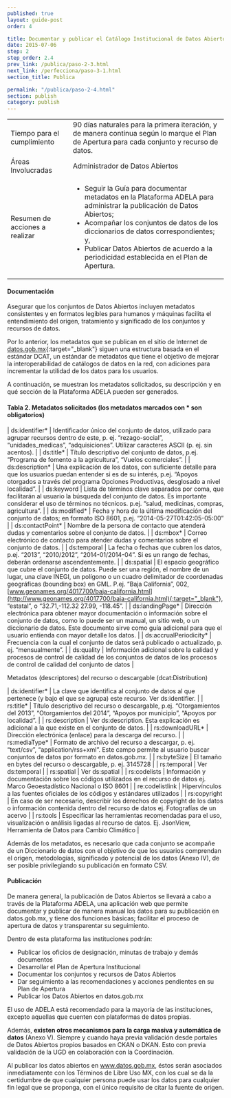```yaml
---
published: true
layout: guide-post
order: 4

title: Documentar y publicar el Catálogo Institucional de Datos Abiertos
date: 2015-07-06
step: 2
step_order: 2.4
prev_link: /publica/paso-2-3.html
next_link: /perfecciona/paso-3-1.html
section_title: Publica

permalink: "/publica/paso-2-4.html"
section: publish
category: publish
---
```


<table>
  <tbody>
    <tr>
      <td>Tiempo para el cumplimiento</td>
      <td>90 días naturales para la primera iteración, y de manera continua según lo marque el Plan de Apertura para cada conjunto y recurso de datos.</td>
    </tr>
    <tr>
      <td>Áreas Involucradas</td>
      <td>Administrador de Datos Abiertos</td>
    </tr>
    <tr>
      <td>Resumen de acciones a realizar</td>
      <td>
        <ul>
          <li>Seguir la Guía para documentar metadatos en la Plataforma ADELA para administrar la publicación de Datos Abiertos;</li>
          <li>Acompañar los conjuntos de datos de los diccionarios de datos correspondientes; y,</li>
          <li>Publicar Datos Abiertos de acuerdo a la periodicidad establecida en el Plan de Apertura.</li>
        </ul>
      </td>
    </tr>
  </tbody>
</table>

#### Documentación

Asegurar que los conjuntos de Datos Abiertos incluyen metadatos consistentes y en formatos legibles para humanos y máquinas facilita el entendimiento del origen, tratamiento y significado de los conjuntos y recursos de datos. 

Por lo anterior, los metadatos que se publican en el sitio de Internet de [datos.gob.mx](http://datos.gob.mx){:target="_blank"} siguen una estructura basada en el estándar DCAT, un estándar de metadatos que tiene el objetivo de mejorar la interoperabilidad de catálogos de datos en la red, con adiciones para incrementar la utilidad de los datos para los usuarios.

A continuación, se muestran los metadatos solicitados, su descripción y en qué sección de la Plataforma ADELA pueden ser generados.

#### Tabla 2. Metadatos solicitados (los metadatos marcados con * son obligatorios)

| ds:identifier* | Identificador único del conjunto de datos, utilizado para agrupar recursos dentro de este, p. ej. “rezago-social”, “unidades_medicas”, “adquisiciones”. Utilizar caracteres ASCII (p. ej. sin acentos). |
| ds:title* | Título descriptivo del conjunto de datos, p.ej. “Programa de fomento a la agricultura”, “Vuelos comerciales”. |
| ds:description* | Una explicación de los datos, con suficiente detalle para que los usuarios puedan entender si es de su interés, p.ej. “Apoyos otorgados a través del programa Opciones Productivas, desglosado a nivel localidad”. |
| ds:keyword | Lista de términos clave separados por coma, que facilitarán al usuario la búsqueda del conjunto de datos. Es importante considerar el uso de términos no técnicos. p.ej. “salud, medicinas, compras, agricultura”. |
| ds:modified* | Fecha y hora de la última modificación del conjunto de datos; en formato ISO 8601, p.ej. “2014-05-27T01:42:05-05:00” |
| ds:contactPoint* | Nombre de la persona de contacto que atenderá dudas y comentarios sobre el conjunto de datos. |
| ds:mbox* | Correo electrónico de contacto para atender dudas y comentarios sobre el conjunto de datos. |
| ds:temporal | La fecha o fechas que cubren los datos, p.ej. “2013”, “2010/2012”, “2014-01/2014-04”. Si es un rango de fechas, deberán ordenarse ascendentemente. |
| ds:spatial | El espacio geográfico que cubre el conjunto de datos. Puede ser una región, el nombre de un lugar, una clave INEGI, un polígono o un cuadro delimitador de coordenadas geográficas (bounding box) en GML. P.ej. “Baja California”, 002, [www.geonames.org/4017700/baja-california.html](http://www.geonames.org/4017700/baja-california.html){:target="_blank"}, “estatal”, o “32.71,-112.32 27.99, -118.45”. |
| ds:landingPage* | Dirección electrónica para obtener mayor documentación o información sobre el conjunto de datos, como lo puede ser un manual, un sitio web, o un diccionario de datos. Este documento sirve como guía adicional para que el usuario entienda con mayor detalle los datos. |
| ds:accrualPeriodicity* | Frecuencia con la cual el conjunto de datos será publicado o actualizado, p. ej. “mensualmente”. |
| ds:quality | Información adicional sobre la calidad y procesos de control de calidad de los conjuntos de datos de los procesos de control de calidad del conjunto de datos |

Metadatos (descriptores) del recurso o descargable (dcat:Distribution)

| ds:identifier* | La clave que identifica al conjunto de datos al que pertenece (y bajo el que se agrupa) este recurso. Ver ds:identifier. |
| rs:title* | Título descriptivo del recurso o descargable, p.ej. “Otorgamientos del 2013”, “Otorgamientos del 2014”, “Apoyos por municipio”, “Apoyos por localidad”. |
| rs:description | Ver ds:description. Esta explicación es adicional a la que existe en el conjunto de datos. |
| rs:downloadURL* | Dirección electrónica (enlace) para la descarga del recurso. |
| rs:mediaType* | Formato de archivo del recurso a descargar, p. ej. “text/csv”, “application/rss+xml”. Este campo permite al usuario buscar conjuntos de datos por formato en datos.gob.mx. |
| rs:byteSize | El tamaño en bytes del recurso o descargable, p. ej. 3145728 |
| rs:temporal | Ver ds:temporal |
| rs:spatial | Ver ds:spatial |
| rs:codelists | Información y documentación sobre los códigos utilizados en el recurso de datos ej. Marco Geoestadístico Nacional o ISO 8601 |
| re:codelistlink | Hipervínculos a las fuentes oficiales de los códigos y estándares utilizados |
| rs:copyright | En caso de ser necesario, describir los derechos de copyright de los datos o información contenida dentro del recurso de datos ej. Fotografías de un acervo |
| rs:tools | Especificar las herramientas recomendadas para el uso, visualización o análisis ligadas al recurso de datos. Ej. JsonView, Herramienta de Datos para Cambio Climático |

Además de los metadatos, es necesario que cada conjunto se acompañe de un Diccionario de datos con el objetivo de que los usuarios comprendan el origen, metodologías, significado y potencial de los datos (Anexo IV), de ser posible privilegiando su publicación en formato CSV. 

#### Publicación

De manera general, la publicación de Datos Abiertos se llevará a cabo a través de la Plataforma ADELA, una aplicación web que permite documentar y publicar de manera manual los datos para su publicación en datos.gob.mx, y tiene dos funciones básicas; facilitar el proceso de apertura de datos y transparentar su seguimiento.

Dentro de esta plataforma las instituciones podrán:
- Publicar los oficios de designación, minutas de trabajo y demás documentos
- Desarrollar el Plan de Apertura Institucional
- Documentar los conjuntos y recursos de Datos Abiertos
- Dar seguimiento a las recomendaciones y acciones pendientes en su Plan de Apertura
- Publicar los Datos Abiertos en datos.gob.mx

El uso de ADELA está recomendado para la mayoría de las instituciones, excepto aquellas que cuenten con plataformas de datos propias.  

Además, **existen otros mecanismos para la carga masiva y automática de datos** (Anexo V). Siempre y cuando haya previa validación desde portales de Datos Abiertos propios basados en CKAN o DKAN. Esto con previa validación de la UGD en colaboración con la Coordinación.

Al publicar los datos abiertos en www.datos.gob.mx, éstos serán asociados inmediatamente con los Términos de Libre Uso MX, con los cual se da la certidumbre de que cualquier persona puede usar los datos para cualquier fin legal que se proponga, con el único requisito de citar la fuente de origen.